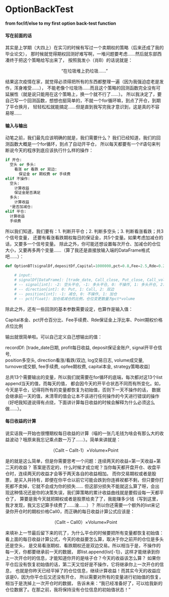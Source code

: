 # OptionBackTest
__from for/if/else to my first option back-test function__  
  
#### 写在前面的话
其实是上学期（大四上）在实习的时候有写过一个卖期权的策略（后来还成了我的毕业论文），
那时候就觉得期权回测好难写啊，一堆问题要考虑……然后就东部西凑终于把这个策略给写出来了，
按照我发小（肖B）的话说就是：  
<p align="center">
“在垃圾堆上扔垃圾……”
</p>
结果这次疫情在家，就觉得必须得把所有的东西都整理一遍（因为我强迫症老是发作，浑身难受……），
不能老像个垃圾场……而且这个策略的回测函数完全没有可延展性（就是说只能用在这个策略上，换一个就不行了……）。
所以我决定了，要自己写一个回测函数，想想也挺简单的，不就一个for循环嘛，到点了开仓，到期了平仓换月，
轻轻松松就能搞定……但是直到我写完我才意识到，这是真的不容易呀……  
  
#### 输入与输出
动笔之前，我们最先应该明确的就是，我们需要什么？
我们已经知道，我们的回测函数大概是一个for循环，到点了自动开平仓，
所以每天都要有一个if语句来判断说今天的程序到底应该执行什么样的操作：  
  
```Python
if 开仓:
  空头 or 多头:
    看涨 or 看跌 or 双边:
      保证金 or 期权费 or 手续费
elif 不操作:
  空头:
    计算收益
    保证金是否满足
  多头:
    计算收益
  *是否加减仓:
elif 平仓:
  计算收益
  手续费
```
  
所以我们知道，我们要有：1. 判断开平仓；2. 判断多空头；3. 判断看涨看跌；共3个信号变量，
还要有看涨看跌期权每日的保证金，共5个变量。如果考虑加减仓的话，又要多一个信号变量。
除此之外，你可能还想设置每次开仓、加减仓的仓位大小，又要再多两个变量……（算了我还是直接放输入端的DataFrame格式吧……）：  
  
```Python
def OptionBT(signalDf,depositDf,Capital=1000000,pct=0.8,Fee=2.5,Rde=0.2,Point=10000):
    
    # input:
    # signalDf[DataFrame]: [trade_date, Call_close, Put_close, Call_volume, Put_volume, signal, direction, position, pct]
    # -- signal[int]: -2: 空头平仓, -1: 多头平仓, 0: 不操作, 1: 多头开仓, 2: 空头开仓
    # -- direction[int]: 0: Put, 1: Call, 2: 双边
    # -- position[int]: -1: 减仓, 0: 不操作, 1: 加仓
    # -- pct[float]: 加仓或减仓的比例，仓位变更数量为pct*volume
```
  
除此之外，还有一些回测的基本参数需要设定，也算作是输入值：  
  
Capital本金、pct开仓百分比、Fee手续费、Rde保证金上浮比率、Point期权价格点位比例  
  
输出就很简单啦。可以自己定义自己想输出的值：  
  
recordDf: [trade_date日期, profit每日收益, deposit保证金账户, signal开平仓信号,   
position多空头, direction看涨/看跌/双边, log交易日志, volume成交量,   
turnover成交额, fee手续费, opfee期权费, capital本金, strategy策略收益]  
  
总共13个需要输出的变量，所以我们就需要在for循环的底端，每次都对这13个list append当天的值，而每天的值，
都会因今天的开平仓状态不同而有所变化。如，今天是平仓，记得将所有的变量都恢复为初始值，否则下一天不操作的话，
数据会继承前一天的值，未清零的值会让本不该进行任何操作的今天进行错误的操作
（好吧我知道说得有点绕，下面讲计算每日收益的时候会解释为什么必须这么做……）。  
  
#### 每日收益的计算
说实话我一开始也很懵期权每日收益的计算（喵的一张几毛钱为啥会有那么大的收益波动？哦原来我忘记乘点数一万了……）。简单来讲就是：  
<p align="center">
（Callt – Callt-1）×Volume×Point
</p>
是的就是这么简单，但是你需要思考一个问题：连续两天的收益=第一天收益+第二天的收益？  
答案是否定的，什么时候才成立呢？当你每天都开盘开仓、收盘平仓时，连续两天的收益才会等于两天各自的收益相加。
而你交易期权或者是股票，是买入并持有，即便在你平仓以前它可能会跌到你连裤衩都不剩，但只要你打死都不卖掉，它就不会成为你的损失……  
但这部分损失不能就这么算了呀，会出现这种情况还是你的决策失误，我们算策略的累计收益曲线就是要假设每一天都平仓了，
算要是我今天就把期权或者是股票给卖了了，我能赚多少钱（写到这里，我才发现，我又忘记算手续费了……淦……）？  
所以你还需要一个额外的list来记录你开仓时的期权价格Call0，而正确的每日收益计算公式应该是：  
<p align="center">
（Callt – Call0）×Volume×Point
</p>
来填补上一节最后留下来的坑了，为什么平仓的时候要把所有变量都恢复初始值：  
看上面的每日收益计算公式，今天的收益要怎么算，取决于你之前开的仓位是多头还是空头，
是交易看涨期权、看跌期权还是双边交易。所以相当于是，不操作的每一天，你都要继承前一天的数据，
即list.append(list[-1])，这样才能继承到你上一次开仓时的信息，才能知道你开的是啥子仓？今天的收益该怎么算？  
如果你平仓后没有恢复初始值的话，第二天又恰好是不操作，它将继承你上一次开仓的信息，
也就是你昨天已经平掉了的仓位信息，继续计算收益！而其实今天的收益应该是0，因为你平仓后又还没有开仓，
所以需要对所有的变量进行初始值的恢复，相当于是洗掉上一次开仓时的数据，
告诉未来：“我已经准备好了，可以给我新的仓位数据了。在那之前，我将保持没有仓位信息的初始值状态！”  
  
  
